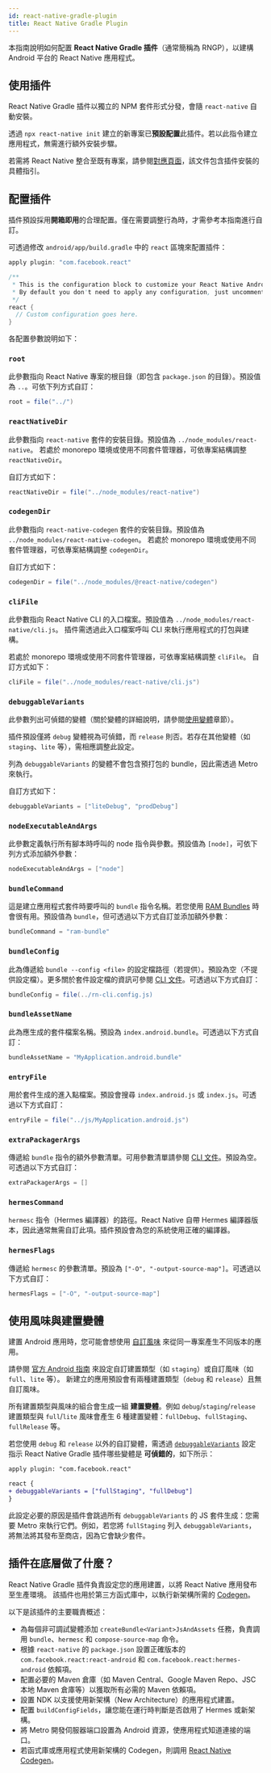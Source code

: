 ```yaml
---
id: react-native-gradle-plugin
title: React Native Gradle Plugin
---
```


本指南說明如何配置 **React Native Gradle 插件**（通常簡稱為 RNGP），以建構 Android 平台的 React Native 應用程式。

## 使用插件

React Native Gradle 插件以獨立的 NPM 套件形式分發，會隨 `react-native` 自動安裝。

透過 `npx react-native init` 建立的新專案已**預設配置**此插件。若以此指令建立應用程式，無需進行額外安裝步驟。

若需將 React Native 整合至既有專案，請參閱[對應頁面](/docs/next/integration-with-existing-apps#configuring-gradle)，該文件包含插件安裝的具體指引。

## 配置插件

插件預設採用**開箱即用**的合理配置。僅在需要調整行為時，才需參考本指南進行自訂。

可透過修改 `android/app/build.gradle` 中的 `react` 區塊來配置插件：

```groovy
apply plugin: "com.facebook.react"

/**
 * This is the configuration block to customize your React Native Android app.
 * By default you don't need to apply any configuration, just uncomment the lines you need.
 */
react {
  // Custom configuration goes here.
}
```

各配置參數說明如下：

### `root`

此參數指向 React Native 專案的根目錄（即包含 `package.json` 的目錄）。預設值為 `..`。可依下列方式自訂：

```groovy
root = file("../")
```

### `reactNativeDir`

此參數指向 `react-native` 套件的安裝目錄。預設值為 `../node_modules/react-native`。
若處於 monorepo 環境或使用不同套件管理器，可依專案結構調整 `reactNativeDir`。

自訂方式如下：

```groovy
reactNativeDir = file("../node_modules/react-native")
```

### `codegenDir`

此參數指向 `react-native-codegen` 套件的安裝目錄。預設值為 `../node_modules/react-native-codegen`。
若處於 monorepo 環境或使用不同套件管理器，可依專案結構調整 `codegenDir`。

自訂方式如下：

```groovy
codegenDir = file("../node_modules/@react-native/codegen")
```

### `cliFile`

此參數指向 React Native CLI 的入口檔案。預設值為 `../node_modules/react-native/cli.js`。
插件需透過此入口檔案呼叫 CLI 來執行應用程式的打包與建構。

若處於 monorepo 環境或使用不同套件管理器，可依專案結構調整 `cliFile`。
自訂方式如下：

```groovy
cliFile = file("../node_modules/react-native/cli.js")
```

### `debuggableVariants`

此參數列出可偵錯的變體（關於變體的詳細說明，請參閱[使用變體](#using-variants)章節）。

插件預設僅將 `debug` 變體視為可偵錯，而 `release` 則否。若存在其他變體（如 `staging`、`lite` 等），需相應調整此設定。

列為 `debuggableVariants` 的變體不會包含預打包的 bundle，因此需透過 Metro 來執行。

自訂方式如下：

```groovy
debuggableVariants = ["liteDebug", "prodDebug"]
```

### `nodeExecutableAndArgs`

此參數定義執行所有腳本時呼叫的 node 指令與參數。預設值為 `[node]`，可依下列方式添加額外參數：

```groovy
nodeExecutableAndArgs = ["node"]
```

### `bundleCommand`

這是建立應用程式套件時要呼叫的 `bundle` 指令名稱。若您使用 [RAM Bundles](https://reactnative.dev/docs/0.74/ram-bundles-inline-requires) 時會很有用。預設值為 `bundle`，但可透過以下方式自訂並添加額外參數：

```groovy
bundleCommand = "ram-bundle"
```

### `bundleConfig`

此為傳遞給 `bundle --config <file>` 的設定檔路徑（若提供）。預設為空（不提供設定檔）。更多關於套件設定檔的資訊可參閱 [CLI 文件](https://github.com/react-native-community/cli/blob/main/docs/commands.md#bundle)。可透過以下方式自訂：

```groovy
bundleConfig = file(../rn-cli.config.js)
```

### `bundleAssetName`

此為應生成的套件檔案名稱。預設為 `index.android.bundle`。可透過以下方式自訂：

```groovy
bundleAssetName = "MyApplication.android.bundle"
```

### `entryFile`

用於套件生成的進入點檔案。預設會搜尋 `index.android.js` 或 `index.js`。可透過以下方式自訂：

```groovy
entryFile = file("../js/MyApplication.android.js")
```

### `extraPackagerArgs`

傳遞給 `bundle` 指令的額外參數清單。可用參數清單請參閱 [CLI 文件](https://github.com/react-native-community/cli/blob/main/docs/commands.md#bundle)。預設為空。可透過以下方式自訂：

```groovy
extraPackagerArgs = []
```

### `hermesCommand`

`hermesc` 指令（Hermes 編譯器）的路徑。React Native 自帶 Hermes 編譯器版本，因此通常無需自訂此項。插件預設會為您的系統使用正確的編譯器。

### `hermesFlags`

傳遞給 `hermesc` 的參數清單。預設為 `["-O", "-output-source-map"]`。可透過以下方式自訂：

```groovy
hermesFlags = ["-O", "-output-source-map"]
```

## 使用風味與建置變體

建置 Android 應用時，您可能會想使用 [自訂風味](https://developer.android.com/studio/build/build-variants#product-flavors) 來從同一專案產生不同版本的應用。

請參閱 [官方 Android 指南](https://developer.android.com/studio/build/build-variants) 來設定自訂建置類型（如 `staging`）或自訂風味（如 `full`、`lite` 等）。
新建立的應用預設會有兩種建置類型（`debug` 和 `release`）且無自訂風味。

所有建置類型與風味的組合會生成一組 **建置變體**。例如 `debug`/`staging`/`release` 建置類型與 `full`/`lite` 風味會產生 6 種建置變體：`fullDebug`、`fullStaging`、`fullRelease` 等。

若您使用 `debug` 和 `release` 以外的自訂變體，需透過 [`debuggableVariants`](#debuggablevariants) 設定指示 React Native Gradle 插件哪些變體是 **可偵錯的**，如下所示：

```diff
apply plugin: "com.facebook.react"

react {
+ debuggableVariants = ["fullStaging", "fullDebug"]
}
```

此設定必要的原因是插件會跳過所有 `debuggableVariants` 的 JS 套件生成：您需要 Metro 來執行它們。例如，若您將 `fullStaging` 列入 `debuggableVariants`，將無法將其發布至商店，因為它會缺少套件。

## 插件在底層做了什麼？

React Native Gradle 插件負責設定您的應用建置，以將 React Native 應用發布至生產環境。
該插件也用於第三方函式庫中，以執行新架構所需的 [Codegen](https://github.com/reactwg/react-native-new-architecture/blob/main/docs/codegen.md)。

以下是該插件的主要職責概述：

- 為每個非可調試變體添加 `createBundle<Variant>JsAndAssets` 任務，負責調用 `bundle`、`hermesc` 和 `compose-source-map` 命令。
- 根據 `react-native` 的 `package.json` 設置正確版本的 `com.facebook.react:react-android` 和 `com.facebook.react:hermes-android` 依賴項。
- 配置必要的 Maven 倉庫（如 Maven Central、Google Maven Repo、JSC 本地 Maven 倉庫等）以獲取所有必需的 Maven 依賴項。
- 設置 NDK 以支援使用新架構（New Architecture）的應用程式建置。
- 配置 `buildConfigFields`，讓您能在運行時判斷是否啟用了 Hermes 或新架構。
- 將 Metro 開發伺服器端口設置為 Android 資源，使應用程式知道連接的端口。
- 若函式庫或應用程式使用新架構的 Codegen，則調用 [React Native Codegen](https://github.com/reactwg/react-native-new-architecture/blob/main/docs/codegen.md)。